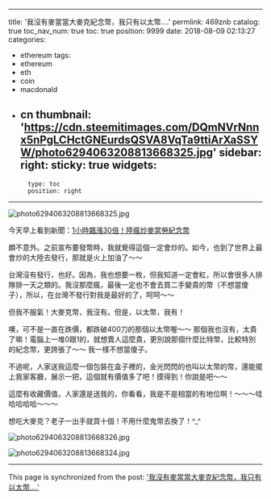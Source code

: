 
---
title: '我沒有麥當當大麥克紀念幣，我只有以太幣....'
permlink: 469znb
catalog: true
toc_nav_num: true
toc: true
position: 9999
date: 2018-08-09 02:13:27
categories:
- ethereum
tags:
- ethereum
- eth
- coin
- macdonald
- cn
thumbnail: 'https://cdn.steemitimages.com/DQmNVrNnnx5nPgLCHctGNEurdsQSVA8VqTa9ttiArXaSSYW/photo6294063208813668325.jpg'
sidebar:
    right:
        sticky: true
widgets:
    -
        type: toc
        position: right
---


![photo6294063208813668325.jpg](https://cdn.steemitimages.com/DQmNVrNnnx5nPgLCHctGNEurdsQSVA8VqTa9ttiArXaSSYW/photo6294063208813668325.jpg)

今天早上看到新聞：[1小時飆漲30倍！陸瘋炒麥當勞紀念幣](https://news.tvbs.com.tw/world/970056)

頗不意外。之前宣布要發幣時，我就覺得這個一定會炒的。如今，也到了世界上最會炒的大陸去發行，那就是火上加油了～～

台灣沒有發行，也好。因為，我也想要一枚，但我知道一定會紅，所以會很多人排隊排一天之類的。我沒那麼瘋，最後一定也不會去買二手變貴的幣（不想當傻子），所以，在台灣不發行對我是最好的了，呵呵～～

但我不服氣！大麥克幣，我沒有。但是，以太幣，我有！

噢，可不是一直在跌價，都跌破400刀的那個以太幣喔～～ 那個我也沒有，太貴了嘛！電腦上一堆0跟1的，就想賣人這麼貴，更別說那個什麼比特幣，比較特別的紀念幣，更誇張了～～ 我一樣不想當傻子。

不過呢，人家送我這麼一個包裝在盒子裡的，金光閃閃的也叫以太幣的幣，還能擺上我家客廳，展示一把，這個就有價值多了吧！摸得到！你說是吧～～

這麼有收藏價值，人家還是送我的，你看看，我是不是相當的有地位啊！～～～哇哈哈哈哈～～～

想吃大麥克？老子一出手就買十個！不用什麼鬼幣去換了！^_^

![photo6294063208813668326.jpg](https://cdn.steemitimages.com/DQmTXo93S18j4aDgw2YacF4x7WTPE7BzBzWw5dtQsX8E2kb/photo6294063208813668326.jpg)

![photo6294063208813668324.jpg](https://cdn.steemitimages.com/DQmRcSMQHwFBs2ENwegpoesDdpPwVs8h75qtrnCfAGYS4no/photo6294063208813668324.jpg)

- - -

This page is synchronized from the post: ['我沒有麥當當大麥克紀念幣，我只有以太幣....'](https://steemit.com/@deanliu/469znb)
